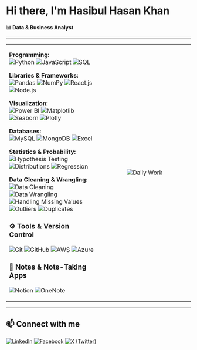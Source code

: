 # Hi there, I'm Hasibul Hasan Khan

**📊 Data & Business Analyst**

---

<table style="width: 100%;">
<tr>
<td style="vertical-align: middle;">

**Programming:**  
![Python](https://img.shields.io/badge/-Python-000?&logo=Python) ![JavaScript](https://img.shields.io/badge/-JavaScript-000?&logo=JavaScript) ![SQL](https://img.shields.io/badge/-SQL-000?&logo=MySQL)

**Libraries & Frameworks:**  
![Pandas](https://img.shields.io/badge/-Pandas-000?&logo=pandas) ![NumPy](https://img.shields.io/badge/-NumPy-000?&logo=numpy) ![React.js](https://img.shields.io/badge/-React-000?&logo=react) ![Node.js](https://img.shields.io/badge/-Node.js-000?&logo=node.js)

**Visualization:**  
![Power BI](https://img.shields.io/badge/-Power%20BI-000?&logo=Power-BI&logoColor=F2C811) ![Matplotlib](https://img.shields.io/badge/-Matplotlib-000?&logo=plotly) ![Seaborn](https://img.shields.io/badge/-Seaborn-000?&logo=python) ![Plotly](https://img.shields.io/badge/-Plotly-000?&logo=plotly)

**Databases:**  
![MySQL](https://img.shields.io/badge/-MySQL-000?&logo=MySQL) ![MongoDB](https://img.shields.io/badge/-MongoDB-000?&logo=MongoDB&logoColor=47A248) ![Excel](https://img.shields.io/badge/-Excel-000?&logo=microsoft-excel)

**Statistics & Probability:**  
![Hypothesis Testing](https://img.shields.io/badge/-Hypothesis%20Testing-000?&logo=google-analytics) ![Distributions](https://img.shields.io/badge/-Distributions-000?&logo=google-analytics) ![Regression](https://img.shields.io/badge/-Regression-000?&logo=google-analytics)

**Data Cleaning & Wrangling:**  
![Data Cleaning](https://img.shields.io/badge/-Data%20Cleaning-000?&logo=databricks) ![Data Wrangling](https://img.shields.io/badge/-Data%20Wrangling-000?&logo=tableau) ![Handling Missing Values](https://img.shields.io/badge/-Missing%20Values-000?&logo=google-analytics) ![Outliers](https://img.shields.io/badge/-Outliers-000?&logo=google-analytics) ![Duplicates](https://img.shields.io/badge/-Duplicates-000?&logo=google-analytics)

### ⚙️ Tools & Version Control  
![Git](https://img.shields.io/badge/-Git-000?&logo=Git) ![GitHub](https://img.shields.io/badge/-GitHub-000?&logo=GitHub) ![AWS](https://img.shields.io/badge/-AWS-000?&logo=Amazon-AWS) ![Azure](https://img.shields.io/badge/-Azure-000?&logo=Microsoft-Azure)

### 📝 Notes & Note-Taking Apps  
![Notion](https://img.shields.io/badge/-Notion-000?&logo=Notion&logoColor=white) ![OneNote](https://img.shields.io/badge/-OneNote-000?&logo=Microsoft-OneNote&logoColor=purple)



</td>

<td style="vertical-align: middle; text-align: center; width: 50%;">
<img src="https://i.imgur.com/uhZdH9C.gif" alt="Daily Work" style="max-width: 100%; height: auto;" />
</td>
</tr>
</table>

---

## 📫 Connect with me
[![LinkedIn](https://img.shields.io/badge/-LinkedIn-000?&logo=LinkedIn&logoColor=0A66C2)](https://www.linkedin.com/in/hasibulhasankhan/)
[![Facebook](https://img.shields.io/badge/-Facebook-000?&logo=Facebook&logoColor=1877F2)](https://www.facebook.com/hasibulhasankhan2/)
[![X (Twitter)](https://img.shields.io/badge/-X-000?&logo=X&logoColor=white)](https://x.com/Hasib2277)

